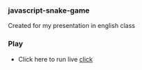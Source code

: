 ### javascript-snake-game
Created for my presentation in english class

### Play

- Click here to run live <a href="https://eduardotks.github.io/javascript-snake-game/">click</a>
